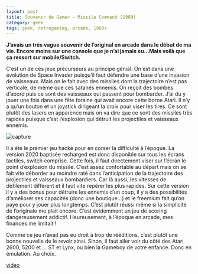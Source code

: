 ```yaml
---
layout: post
title: Souvenir de Gamer - Missile Command (1980)
category: geek
tags: geek, retrogaming, arcade, 1980s
---
```


**J’avais un très vague souvenir de l’original en arcade dans le début de ma vie. Encore moins sur une console que je n’ai jamais eu…Mais voilà que ça ressort sur mobile/Switch.**

C’est un de ces jeux précurseurs au principe génial. On est dans une évolution de Space Invader puisqu’il faut défendre une base d’une invasion de vaisseaux. Mais on le fait avec des missiles dont la trajectoire n’est pas verticale, de même que ces satanés ennemis. On reçoit des bombes d’abord puis ce sont des vaisseaux qui passent pour bombarder. J’ai du y jouer une fois dans une fête foraine qui avait encore cette borne Atari. Il n’y a qu’un bouton et un joystick dirigeant la croix pour viser les tires. Ce sont plutôt des lasers en apparence mais on va dire que ce sont des missiles très rapides puisque c’est l’explosion qui détruit les projectiles et vaisseaux ennemis.

![capture](https://cheziceman.files.wordpress.com/2020/06/tc3a9lc3a9chargc3a9.png)

Il a été le premier jeu hacké pour en corser la difficulté à l’époque. La version 2020 baptisée recharged est donc disponible sur tous les écrans tactiles, switch comprise. Cette fois, il faut directement viser sur l’écran le point d’explosion du missile. C’est assez confortable au départ mais on se fait vite déborder au moindre raté dans l’anticipation de la trajectoire des projectiles et vaisseaux bombardiers. Car là aussi, les vitesses de défilement diffèrent et il faut vite repérer les plus rapides. Sur cette version il y a des bonus pour détruire les ennemis d’un coup, il y a des possibilités d’améliorer ses capacités (donc une boutique…) et le freemium fait qu’on paye pour y jouer plus longtemps. C’est plutôt réussi même si la simplicité de l’originale me plait encore. C’est évidemment un jeu de scoring dangereusement addictif. Heureusement, à l’époque en arcade, mes finances me limitait !

Comme ce jeu n’avait pas eu droit à trop de rééditions, c’est plutôt une bonne nouvelle de le revoir ainsi. Sinon, il faut aller voir du côté des Atari 2600, 5200 et … ST et Lynx, ou bien la Gameboy de votre enfance. Donc en émulation. Au choix.

[video](https://videos.pair2jeux.tube/videos/watch/c353e979-233d-44e9-8645-373d6d359f11)
